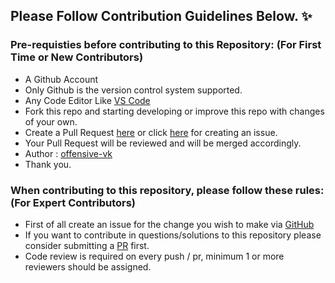 ## Please Follow Contribution Guidelines Below. ✨

### Pre-requisties before contributing to this Repository: (For First Time or New Contributors)

- A Github Account
- Only Github is the version control system supported.
- Any Code Editor Like [VS Code](https://code.visualstudio.com/download)
- Fork this repo and starting developing or improve this repo with changes of your own.
- Create a Pull Request [here](https://github.com/offensive-vk/Python/pulls) or click [here](https://github.com/offensive-vk/Python/issues) for creating an issue.
- Your Pull Request will be reviewed and will be merged accordingly.
- Author : [offensive-vk](https://github.com/offensive-vk/)
- Thank you.

### When contributing to this repository, please follow these rules: (For Expert Contributors)

- First of all create an issue for the change you wish to make via [GitHub](https://github.com/offensive-vk/Python/issues)
- If you want to contribute in questions/solutions to this repository please consider submitting a [PR](https://github.com/offensive-vk/Python/pulls) first.
- Code review is required on every push / pr, minimum 1 or more reviewers should be assigned.
